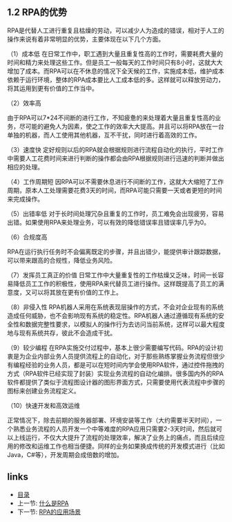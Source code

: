## 1.2 RPA的优势

RPA是代替人工进行重复且枯燥的劳动，可以减少人为造成的错误，相对于人工的操作来说有着非常明显的优势，主要体现在以下几个方面。

（1）成本低
  在日常工作中，职工遇到大量且重复性高的工作时，需要耗费大量的时间和精力来处理这些工作。但是员工一般每天的工作时间只有8小时，这就大大增加了成本。而RPA可以在不休息的情况下全天候的工作，实施成本低，维护成本依赖于运行环境，整体的RPA成本要比人工成本低的多。这样就可以释放劳动力，将其运用到更有价值的工作当中。

（2）效率高

  由于RPA可以7*24不间断的进行工作，不知疲惫的来处理着大量且重复性高的业务，尽可能的避免人为因素，使之工作的效率大大提高。并且可以将RPA放在一台单独的机器，而人工使用其他机器，互不干扰，同时进行着高效的工作。

（3）速度快
  定好规则以后的RPA就会根据规则进行流程自动化的执行，平时工作中需要人工花费时间来进行判断的操作都会由RPA根据规则进行迅速的判断并做出相应的处理。

（4）工作周期短
  因RPA可以不需要休息进行不间断的工作，这就大大缩短了工作周期，原本人工处理需要花费3天的时间，而RPA可能只需要一天或者更短的时间来完成操作。

（5）出错率低
  对于长时间处理冗杂且重复的工作时，员工难免会出现疲劳，容易出错。如果使用RPA来处理业务，可以有效的降低错误率且错误率几乎为0。

（6）合规度高

  RPA在运行执行任务时不会偏离既定的步骤，并且出错少，能提供审计跟踪数据，可以带来跟高的合规性，降低业务风险。

（7）发挥员工真正的价值
  日常工作中大量重复性的工作枯燥又乏味，时间一长容易降低员工工作的积极性，使用RPA来代替员工进行操作。这样既提高了员工的满意度，又可以将其放在更有价值的工作上。

（8）非侵入性
  RPA机器人采用在系统表现层操作的方式，不会对企业现有的系统造成任何威胁，也不会影响现有系统的稳定性。RPA机器人通过遵循现有系统的安全性和数据完整性要求，以模拟人的操作行为去访问当前系统，这样可以最大程度地与现有系统共存，彼此不会造成干扰。

（9）较少编程
  在RPA实施交付过程中，基本上很少需要编写代码。RPA的设计初衷是为企业内部业务人员提供流程上的自动化，对于那些熟练掌握业务流程但很少有编程经验的业务人员，都是可以在短时间内学会使用RPA软件，通过控件拖拽的方式（RPA软件已经实现了封装）实现业务流程的自动化编排。很多国内外的RPA软件都提供了类似于流程图设计器的图形界面方式，只需要使用代表流程中步骤的图标来创建业务流程定义。

（10）快速开发和高效运维

正常情况下，除去前期的服务器部署、环境安装等工作（大约需要半天时间），一个熟悉业务流程的人员开发一个中等难度的RPA应用只需要2-3天时间，然后就可以上线运行，不仅大大提升了流程的处理效率，解决了业务上的痛点，而且后续应用的修改和运维工作也相当便捷。同样的业务如果换成传统的开发模式进行（比如Java，C#等），开发周期会成倍数的增加。

## links
   * [目录](<preface.md>)
   * 上一节: [什么是RPA](<01.1.md>)
   * 下一节: [RPA的应用场景](<01.3.0.md>)
